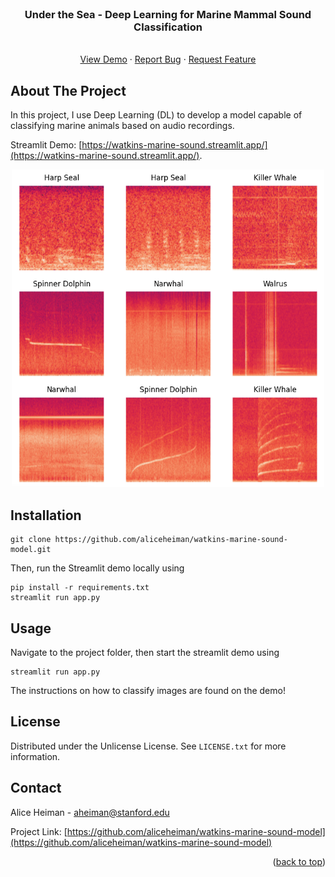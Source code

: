 <!-- PROJECT LOGO -->
<br />
<div align="center">
  <h3 align="center">Under the Sea - Deep Learning for Marine Mammal Sound Classification</h3>

  <p align="center">
    <br />
    <a href="https://watkins-marine-sound.streamlit.app/">View Demo</a>
    ·
    <a href="https://github.com/aliceheiman/watkins-marine-sound-model/issues/new?labels=bug&template=bug-report---.md">Report Bug</a>
    ·
    <a href="https://github.com/aliceheiman/watkins-marine-sound-model/issues/new?labels=enhancement&template=feature-request---.md">Request Feature</a>
  </p>
</div>

<!-- ABOUT THE PROJECT -->
## About The Project

In this project, I use Deep Learning (DL) to develop a model capable of classifying marine animals based on audio recordings.

Streamlit Demo: [https://watkins-marine-sound.streamlit.app/](https://watkins-marine-sound.streamlit.app/).

<p align="center">
  <img src="assets/spectrograms.png" alt="Marine Animal sounds" width="500">
</p>

## Installation

```shell
git clone https://github.com/aliceheiman/watkins-marine-sound-model.git
```

Then, run the Streamlit demo locally using

```shell
pip install -r requirements.txt
streamlit run app.py
```

## Usage

Navigate to the project folder, then start the streamlit demo using

```shell
streamlit run app.py
```

The instructions on how to classify images are found on the demo!

## License

Distributed under the Unlicense License. See `LICENSE.txt` for more information.

## Contact

Alice Heiman - aheiman@stanford.edu

Project Link: [https://github.com/aliceheiman/watkins-marine-sound-model](https://github.com/aliceheiman/watkins-marine-sound-model)

<p align="right">(<a href="#readme-top">back to top</a>)</p>
